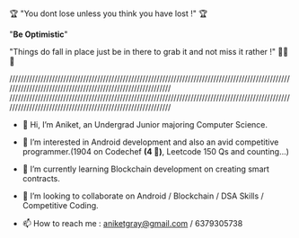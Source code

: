 🏆 "You dont lose unless you think you have lost !" 🏆

"**Be Optimistic**"

"Things do fall in place just be in there to grab it and not miss it rather !" 🥇🥇🥇

////////////////////////////////////////////////////////////////////////////////////////////////////////////////////////////////////////////////////////////
////////////////////////////////////////////////////////////////////////////////////////////////////////////////////////////////////////////////////////////

- 👋 Hi, I’m Aniket, an Undergrad Junior majoring Computer Science.

- 👀 I’m interested in Android development and also an avid competitive programmer.(1904 on Codechef **(4 🌟)**, Leetcode 150 Qs and counting...)
 
- 🌱 I’m currently learning Blockchain development on creating smart contracts.
 
- 💞️ I’m looking to collaborate on Android / Blockchain / DSA Skills / Competitive Coding.

- 📫 How to reach me : aniketgray@gmail.com / 6379305738

<!---
iam-aniket/iam-aniket is a ✨ special ✨ repository because its `README.md` (this file) appears on your GitHub profile.
You can click the Preview link to take a look at your changes.
--->
